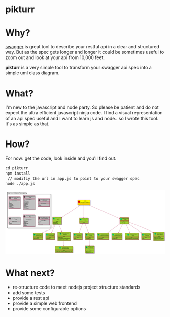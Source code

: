 pikturr
=======

# Why? #

[swagger](http://swagger.io) is great tool to describe your restful api in a clear and structured way.
But as the spec gets longer and longer it could be sometimes useful to zoom out and look at your api from 10,000 feet.

__pikturr__ is a very simple tool to transform your swagger api spec into a simple uml class diagram.

# What? #

I'm new to the javascript and node party.
So please be patient and do not expect the ultra efficient javascript ninja code.
I find a visual representation of an api spec useful and I want to learn js and node...so I wrote this tool.
It's as simple as that.

# How? #

For now: get the code, look inside and you'll find out.

```
cd pikturr
npm install
 // modifiy the url in app.js to point to your swagger spec
node ./app.js

```

![class diagram for the pet store api](./output-file.png)

# What next? #

* re-structure code to meet nodejs project structure standards
* add some tests
* provide a rest api
* provide a simple web frontend
* provide some configurable options
